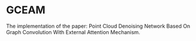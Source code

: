 # GCEAM
The implementation of the paper: Point Cloud Denoising Network Based On Graph Convolution With External Attention Mechanism.
